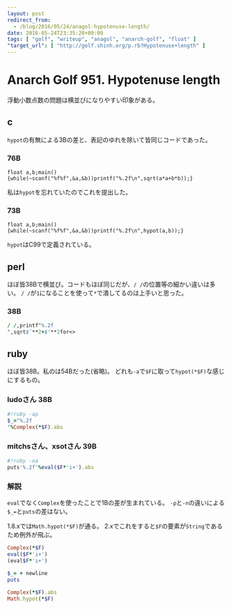 ```yaml
---
layout: post
redirect_from:
  - /blog/2016/05/24/anagol-hypotenuse-length/
date: 2016-05-24T23:35:20+09:00
tags: [ "golf", "writeup", "anagol", "anarch-golf", "float" ]
"target_url": [ "http://golf.shinh.org/p.rb?Hypotenuse+length" ]
---
```


# Anarch Golf 951. Hypotenuse length

浮動小数点数の問題は横並びになりやすい印象がある。

## c

`hypot`の有無による3Bの差と、表記のゆれを除いて皆同じコードであった。

### 76B

```
float a,b;main(){while(~scanf("%f%f",&a,&b))printf("%.2f\n",sqrt(a*a+b*b));}
```

私は`hypot`を忘れていたのでこれを提出した。

### 73B

```
float a,b;main(){while(~scanf("%f%f",&a,&b))printf("%.2f\n",hypot(a,b));}
```

`hypot`はC99で定義されている。

## perl

ほぼ皆38Bで横並び。コードもほぼ同じだが、`/ /`の位置等の細かい違いは多い。
`/ /`が`1`になることを使って`*`で潰してるのは上手いと思った。

### 38B

``` perl
/ /,printf"%.2f
",sqrt$`**2+$'**2for<>
```

## ruby

ほぼ皆38B。私のは54Bだった(省略)。
どれも`-a`で`$F`に取って`hypot(*$F)`な感じにするもの。

### ludoさん 38B

``` ruby
#!ruby -ap
$_="%.2f
"%Complex(*$F).abs
```

### mitchsさん、xsotさん 39B

``` ruby
#!ruby -na
puts'%.2f'%eval($F*'i+').abs
```

### 解説

`eval`でなく`Complex`を使ったことで1Bの差が生まれている。
`-p`と`-n`の違いによる`$_=`と`puts`の差はない。

1.8.xでは`Math.hypot(*$F)`が通る。
2.xでこれをすると`$F`の要素が`String`であるため例外が飛ぶ。

``` ruby
Complex(*$F)
eval($F*'i+')
(eval$F*'i+')

$_= + newline
puts

Complex(*$F).abs
Math.hypot(*$F)
```
